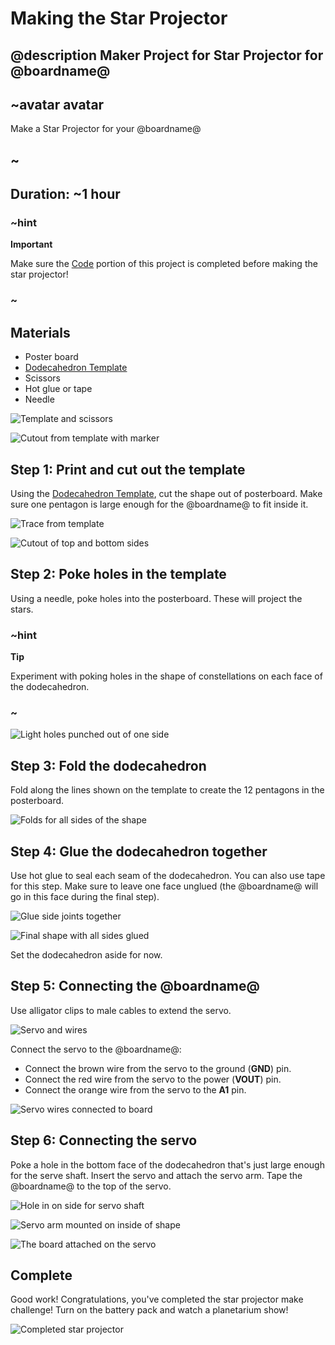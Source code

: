 # Making the Star Projector

## @description Maker Project for Star Projector for @boardname@

## ~avatar avatar

Make a Star Projector for your @boardname@

## ~

## Duration: ~1 hour

### ~hint

**Important**

Make sure the [Code](/projects/star-projector/code) portion of this project is completed before making the star projector!

### ~

## Materials

* Poster board 
* [Dodecahedron Template](/static/cp/projects/star-projector/star-projector-template.jpg)
* Scissors
* Hot glue or tape
* Needle

![Template and scissors](/static/cp/projects/star-projector/materials.jpg)

![Cutout from template with marker](/static/cp/projects/star-projector/materials2.jpg)

## Step 1: Print and cut out the template

Using the [Dodecahedron Template](/static/cp/projects/star-projector/star-projector-template.jpg), cut the shape out of posterboard. Make sure one pentagon is large enough for the @boardname@ to fit inside it.

![Trace from template](/static/cp/projects/star-projector/template.jpg)

![Cutout of top and bottom sides](/static/cp/projects/star-projector/template2.jpg)

## Step 2: Poke holes in the template

Using a needle, poke holes into the posterboard. These will project the stars.

### ~hint

**Tip**

Experiment with poking holes in the shape of constellations on each face of the dodecahedron.

### ~

![Light holes punched out of one side](/static/cp/projects/star-projector/holes.jpg)

## Step 3: Fold the dodecahedron

Fold along the lines shown on the template to create the 12 pentagons in the posterboard.

![Folds for all sides of the shape](/static/cp/projects/star-projector/fold.jpg)

## Step 4: Glue the dodecahedron together

Use hot glue to seal each seam of the dodecahedron. You can also use tape for this step. Make sure to leave one face unglued (the @boardname@ will go in this face during the final step).

![Glue side joints together](/static/cp/projects/star-projector/hot-glue.jpg)

![Final shape with all sides glued](/static/cp/projects/star-projector/hot-glue2.jpg)

Set the dodecahedron aside for now.

## Step 5: Connecting the @boardname@

Use alligator clips to male cables to extend the servo.

![Servo and wires](/static/cp/projects/star-projector/wires.jpg)

Connect the servo to the @boardname@:

* Connect the brown wire from the servo to the ground (**GND**) pin.
* Connect the red wire from the servo to the power (**VOUT**) pin.
* Connect the orange wire from the servo to the **A1** pin. 

![Servo wires connected to board](/static/cp/projects/star-projector/wires-servo.jpg)

## Step 6: Connecting the servo

Poke a hole in the bottom face of the dodecahedron that's just large enough for the serve shaft. Insert the servo and attach the servo arm. Tape the @boardname@ to the top of the servo.

![Hole in on side for servo shaft](/static/cp/projects/star-projector/servo.jpg)

![Servo arm mounted on inside of shape](/static/cp/projects/star-projector/servo2.jpg)

![The board attached on the servo](/static/cp/projects/star-projector/servo3.jpg)

## Complete

Good work! Congratulations, you've completed the star projector make challenge! Turn on the battery pack and watch a planetarium show!

![Completed star projector](/static/cp/projects/star-projector/star-projector.jpg)